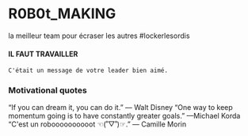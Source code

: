 # R0B0t_MAKING
la meilleur team pour écraser les autres #lockerlesordis

#### IL FAUT TRAVAILLER
    C'était un message de votre leader bien aimé.
    
### Motivational quotes
   
   “If you can dream it, you can do it.” — Walt Disney
   “One way to keep momentum going is to have constantly greater goals.” —Michael Korda
   “C'est un roboooooooooot ☜(˚▽˚)☞.” — Camille Morin
